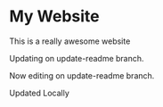 # My Website 

This is a really awesome website


Updating on update-readme branch.


Now editing on update-readme branch.

Updated Locally
